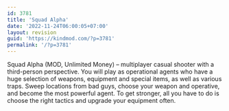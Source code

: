 ```yaml
---
id: 3781
title: 'Squad Alpha'
date: '2022-11-24T06:00:05+07:00'
layout: revision
guid: 'https://kindmod.com/?p=3781'
permalink: '/?p=3781'
---
```


Squad Alpha (MOD, Unlimited Money) – multiplayer casual shooter with a third-person perspective. You will play as operational agents who have a huge selection of weapons, equipment and special items, as well as various traps. Sweep locations from bad guys, choose your weapon and operative, and become the most powerful agent. To get stronger, all you have to do is choose the right tactics and upgrade your equipment often.